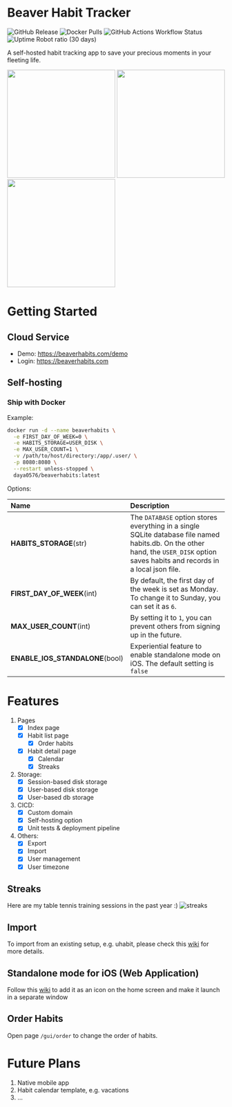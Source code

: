 # Beaver Habit Tracker

![GitHub Release](https://img.shields.io/github/v/release/daya0576/beaverhabits)
![Docker Pulls](https://img.shields.io/docker/pulls/daya0576/beaverhabits)
![GitHub Actions Workflow Status](https://img.shields.io/github/actions/workflow/status/daya0576/beaverhabits/fly.yml)
![Uptime Robot ratio (30 days)](https://img.shields.io/uptimerobot/ratio/m787647728-b1a273391c2ad5c526b1c605)

A self-hosted habit tracking app to save your precious moments in your fleeting life.

<img src='https://github.com/daya0576/beaverhabits/assets/6239652/0418fa41-8985-46ef-b623-333b62b2f92e' width='250'>
<img src='https://github.com/daya0576/beaverhabits/assets/6239652/c0ce98cf-5a44-4bbc-8cd3-c7afb20af671' width='250'>
<img src='https://github.com/daya0576/beaverhabits/assets/6239652/516c19ca-9f55-4c21-9e6d-c8f0361a5eb2' width='250'>

# Getting Started

## Cloud Service

- Demo: https://beaverhabits.com/demo
- Login: https://beaverhabits.com

## Self-hosting

### Ship with Docker

Example:

```bash
docker run -d --name beaverhabits \
  -e FIRST_DAY_OF_WEEK=0 \
  -e HABITS_STORAGE=USER_DISK \
  -e MAX_USER_COUNT=1 \
  -v /path/to/host/directory:/app/.user/ \
  -p 8080:8080 \
  --restart unless-stopped \
  daya0576/beaverhabits:latest
```

Options:

| Name                            | Description                                                                                                                                                                        |
|:--------------------------------|:-----------------------------------------------------------------------------------------------------------------------------------------------------------------------------------|
| **HABITS_STORAGE**(str)         | The `DATABASE` option stores everything in a single SQLite database file named habits.db. On the other hand, the `USER_DISK` option saves habits and records in a local json file. |
| **FIRST_DAY_OF_WEEK**(int)      | By default, the first day of the week is set as Monday. To change it to Sunday, you can set it as `6`.                                                                             |
| **MAX_USER_COUNT**(int)         | By setting it to `1`, you can prevent others from signing up in the future.                                                                                                        |
| **ENABLE_IOS_STANDALONE**(bool) | Experiential feature to  enable standalone mode on iOS. The default setting is `false`                                                                                             |

# Features

1. Pages
   - [x] Index page
   - [x] Habit list page
     - [x] Order habits
   - [x] Habit detail page
     - [x] Calendar
     - [x] Streaks
2. Storage:
   - [x] Session-based disk storage
   - [x] User-based disk storage
   - [x] User-based db storage
3. CICD:
   - [x] Custom domain
   - [x] Self-hosting option
   - [x] Unit tests & deployment pipeline
4. Others:
   - [x] Export
   - [x] Import
   - [x] User management
   - [x] User timezone

## Streaks

Here are my table tennis training sessions in the past year :)
<img alt="streaks" src="https://github.com/user-attachments/assets/a7a35d96-8fe6-4c01-87d8-84aa820a334f">

## Import

To import from an existing setup, e.g. uhabit, please check this [wiki](https://github.com/daya0576/beaverhabits/wiki/Import-from-Existing-Setup) for more details.

## Standalone mode for iOS (Web Application)

Follow this [wiki](https://github.com/daya0576/beaverhabits/wiki/To-Add-Standalone-Mode-for-iOS-(Web-Application)) to add it as an icon on the home screen and make it launch in a separate window

## Order Habits

Open page `/gui/order` to change the order of habits.

# Future Plans

1. Native mobile app
2. Habit calendar template, e.g. vacations
3. ...

